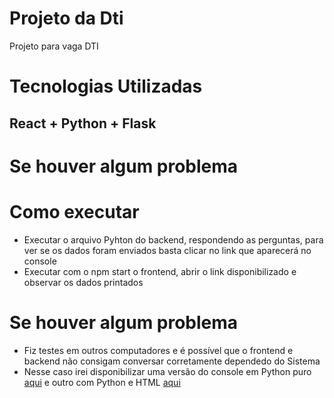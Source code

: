 # Projeto da Dti
Projeto para vaga DTI
# Tecnologias Utilizadas
## React + Python + Flask
# Se houver algum problema
# Como executar
* Executar o arquivo Pyhton do backend, respondendo as perguntas, para ver se os dados foram enviados basta clicar no link que aparecerá no console
* Executar com o npm start o frontend, abrir o link disponibilizado e observar os dados printados
# Se houver algum problema
* Fiz testes em outros computadores e é possível que o frontend e backend não consigam conversar corretamente dependedo do Sistema
* Nesse caso irei disponibilizar uma versão do console em Python puro [aqui](https://github.com/joaovitorf4/projeto_dti_py) e outro com Python e HTML [aqui](https://github.com/joaovitorf4/projeto_dti_html)

